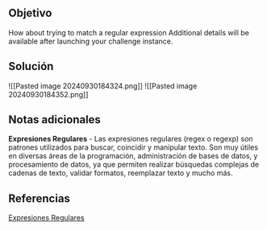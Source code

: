 ## Objetivo
How about trying to match a regular expression
Additional details will be available after launching your challenge instance.

## Solución
![[Pasted image 20240930184324.png]]
![[Pasted image 20240930184352.png]]
## Notas adicionales
**Expresiones Regulares** - Las expresiones regulares (regex o regexp) son patrones utilizados para buscar, coincidir y manipular texto. Son muy útiles en diversas áreas de la programación, administración de bases de datos, y procesamiento de datos, ya que permiten realizar búsquedas complejas de cadenas de texto, validar formatos, reemplazar texto y mucho más.
## Referencias
[Expresiones Regulares](https://es.wikipedia.org/wiki/Expresi%C3%B3n_regular)
